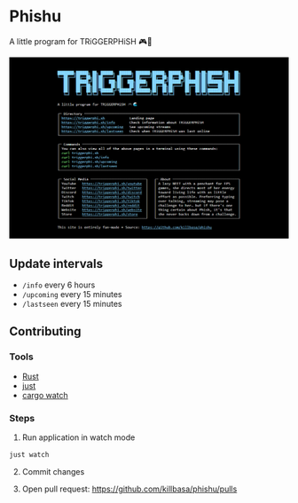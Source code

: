 # Phishu

A little program for TRiGGERPHiSH 🎮🌊

![Project preview](.github/landing_page.png)

## Update intervals

-   `/info` every 6 hours
-   `/upcoming` every 15 minutes
-   `/lastseen` every 15 minutes

## Contributing

### Tools

-   [Rust](https://www.rust-lang.org/)
-   [just](https://github.com/casey/just)
-   [cargo watch](https://github.com/watchexec/cargo-watch)

### Steps

1. Run application in watch mode

```sh
just watch
```

2. Commit changes

3. Open pull request: <https://github.com/killbasa/phishu/pulls>
